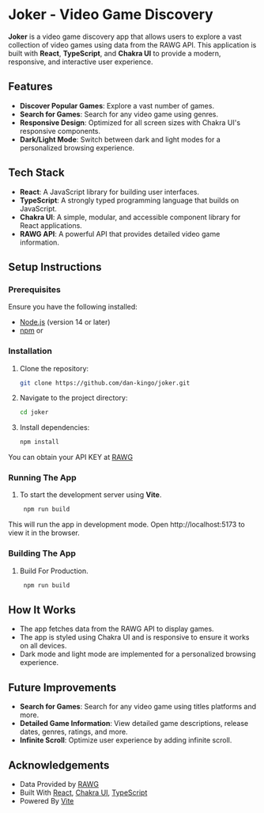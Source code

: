 # Joker - Video Game Discovery

**Joker** is a video game discovery app that allows users to explore a vast collection of video games using data from the RAWG API. This application is built with **React**, **TypeScript**, and **Chakra UI** to provide a modern, responsive, and interactive user experience.

## Features

- **Discover Popular Games**: Explore a vast number of games.
- **Search for Games**: Search for any video game using genres.
- **Responsive Design**: Optimized for all screen sizes with Chakra UI's responsive components.
- **Dark/Light Mode**: Switch between dark and light modes for a personalized browsing experience.
  
## Tech Stack

- **React**: A JavaScript library for building user interfaces.
- **TypeScript**: A strongly typed programming language that builds on JavaScript.
- **Chakra UI**: A simple, modular, and accessible component library for React applications.
- **RAWG API**: A powerful API that provides detailed video game information.

## Setup Instructions

### Prerequisites

Ensure you have the following installed:

- [Node.js](https://nodejs.org/en/) (version 14 or later)
- [npm](https://www.npmjs.com/) or 

### Installation

1. Clone the repository:

   ```bash
   git clone https://github.com/dan-kingo/joker.git

2. Navigate to the project directory:

   ```bash
   cd joker
3. Install dependencies:

   ```bash
   npm install
   
You can obtain your API KEY at [RAWG](https://rawg.io/)

### Running The App

1. To start the development server using **Vite**.

    ```bash
     npm run build
This will run the app in development mode. Open http://localhost:5173 to view it in the browser.


### Building The App

1. Build For Production.

    ```bash
     npm run build

## How It Works

- The app fetches data from the RAWG API to display games.
- The app is styled using Chakra UI and is responsive to ensure it works on all devices.
- Dark mode and light mode are implemented for a personalized browsing experience.

## Future Improvements

- **Search for Games**: Search for any video game using titles platforms and more.
- **Detailed Game Information**: View detailed game descriptions, release dates, genres, ratings, and more.
- **Infinite Scroll**: Optimize user experience by adding infinite scroll.

## Acknowledgements

- Data Provided by [RAWG](https://rawg.io)
- Built With [React](https://reacrjs.org), [Chakra UI](https://v2.chakra-ui.com), [TypeScript](https://www.typescriptlang.org)
- Powered By [Vite](https://vitejs.dev)

